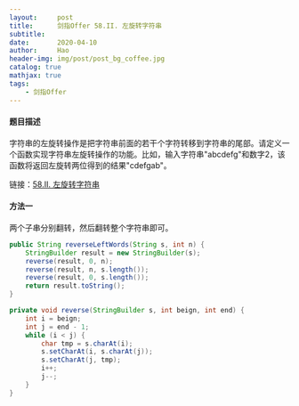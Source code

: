 ```yaml
---
layout:     post
title:      剑指Offer 58.II. 左旋转字符串
subtitle:   
date:       2020-04-10
author:     Hao
header-img: img/post/post_bg_coffee.jpg
catalog: true
mathjax: true
tags:
    - 剑指Offer
---
```


#### 题目描述

字符串的左旋转操作是把字符串前面的若干个字符转移到字符串的尾部。请定义一个函数实现字符串左旋转操作的功能。比如，输入字符串"abcdefg"和数字2，该函数将返回左旋转两位得到的结果"cdefgab"。

链接：[58.II. 左旋转字符串](https://leetcode-cn.com/problems/zuo-xuan-zhuan-zi-fu-chuan-lcof/)

#### 方法一

两个子串分别翻转，然后翻转整个字符串即可。

```java
public String reverseLeftWords(String s, int n) {
    StringBuilder result = new StringBuilder(s);
    reverse(result, 0, n);
    reverse(result, n, s.length());
    reverse(result, 0, s.length());
    return result.toString();
}

private void reverse(StringBuilder s, int beign, int end) {
    int i = beign;
    int j = end - 1;
    while (i < j) {
        char tmp = s.charAt(i);
        s.setCharAt(i, s.charAt(j));
        s.setCharAt(j, tmp);
        i++;
        j--;
    }
}
```


